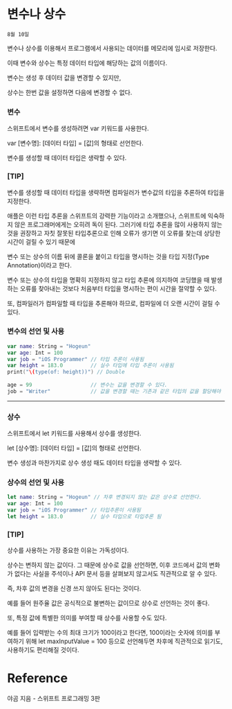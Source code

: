 # 변수나 상수

`8월 10일`

변수나 상수를 이용해서 프로그램에서 사용되는 데이터를 메모리에 임시로 저장한다.

이때 변수와 상수는 특정 데이터 타입에 해당하는 값의 이름이다. 

변수는 생성 후 데이터 값을 변경할 수 있지만,

상수는 한번 값을 설정하면 다음에 변경할 수 없다.

### 변수

스위프트에서 변수를 생성하려면 var 키워드를 사용한다.

var [변수명]: [데이터 타입] = [값]의 형태로 선언한다.

변수를 생성할 때 데이터 타입은 생략할 수 있다.

### [TIP]

변수를 생성할 때 데이터 타입을 생략하면 컴파일러가 변수값의 타입을 추론하여 타입을 지정한다.

애플은 이런 타입 추론을 스위프트의 강력한 기능이라고 소개했으나, 스위프트에 익숙하지 않은 프로그래머에게는 오히려 독이 된다. 그러기에 타입 추론을 많이 사용하지 않는 것을 권장하고 자칫 잘못된 타입추론으로 인해 오류가 생기면 이 오류를 찾는데 상당한 시간이 걸릴 수 있기 때문에

변수 또는 상수의 이름 뒤에 콜론을 붙이고 타입을 명시하는 것을 타입 지정(Type Annotation)이라고 한다.

변수 또는 상수의 타입을 명확히 지정하지 않고 타입 추론에 의지하여 코딩했을 때 발생하는 오류를 찾아내는 것보다 처음부터 타입을 명시하는 편이 시간을 절약할 수 있다. 

또, 컴파일러가 컴파일할 때 타입을 추론해야 하므로, 컴파일에 더 오랜 시간이 걸릴 수 있다.

### 변수의 선언 및 사용

```swift
var name: String = "Hogeun"
var age: Int = 100
var job = "iOS Programmer" // 타입 추론이 사용됨
var height = 183.0         // 실수 타입에 타입 추론이 사용됨
print("\(type(of: height))") // Double
 
age = 99                   // 변수는 값을 변경할 수 있다.
job = "Writer"             // 값을 변경할 때는 기존과 같은 타입의 값을 할당해야 한다.
```

---

### 상수

스위프트에서 let 키워드를 사용해서 상수를 생성한다.

let [상수명]: [데이터 타입] = [값]의 형태로 선언한다.

변수 생성과 마찬가지로 상수 생성 때도 데이터 타입을 생략할 수 있다.

### 상수의 선언 및 사용

```swift
let name: String = "Hogeun" // 차후 변경되지 않는 값은 상수로 선언한다.
var age: Int = 100
var job = "iOS Programmer" // 타입추론이 사용됨
let height = 183.0         // 실수 타입으로 타입추론 됨
```

### [TIP]

상수를 사용하는 가장 중요한 이유는 가독성이다.

상수는 변하지 않는 값이다. 그 때문에 상수로 값을 선언하면, 이후 코드에서 값의 변화가 없다는 사실을 주석이나 API 문서 등을 살펴보지 않고서도 직관적으로 알 수 있다.

즉, 차후 값의 변경을 신경 쓰지 않아도 된다는 것이다.

예를 들어 원주율 값은 공식적으로 불변하는 값이므로 상수로 선언하는 것이 좋다.

또, 특정 값에 특별한 의미를 부여할 때 상수를 사용할 수도 있다. 

예를 들어 입력받는 수의 최대 크기가 100이라고 한다면, 100이라는 숫자에 의미를 부여하기 위해 let maxInputValue = 100 등으로 선언해두면 차후에 직관적으로 읽기도, 사용하기도 편리해질 것이다.

# Reference

야곰 지음 - 스위프트 프로그래밍 3판
